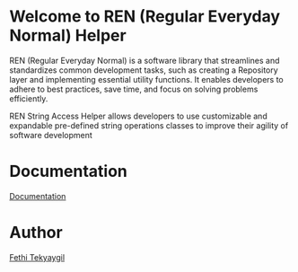 # Welcome to REN (Regular Everyday Normal) Helper

REN (Regular Everyday Normal) is a software library that streamlines and standardizes common development tasks, such as
creating a Repository layer and implementing essential utility functions. It enables developers to adhere to best
practices, save time, and focus on solving problems efficiently.

REN String Access Helper allows developers to use customizable and expandable pre-defined string operations classes to improve
their agility of software development

# Documentation

[Documentation](https://fethis-organization.gitbook.io/ren-regular-everyday-normal-helper/)

# Author

[Fethi Tekyaygil](https://fethitekyaygil.com/)
